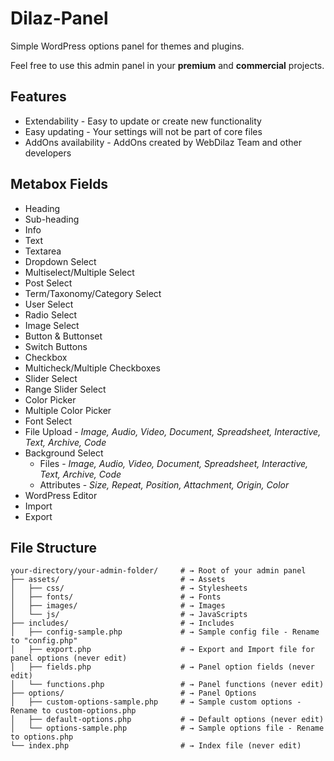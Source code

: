 # Dilaz-Panel
Simple WordPress options panel for themes and plugins.

Feel free to use this admin panel in your __premium__ and __commercial__ projects.

## Features
* Extendability - Easy to update or create new functionality 
* Easy updating - Your settings will not be part of core files
* AddOns availability - AddOns created by WebDilaz Team and other developers

## Metabox Fields
* Heading
* Sub-heading
* Info
* Text
* Textarea
* Dropdown Select 
* Multiselect/Multiple Select
* Post Select
* Term/Taxonomy/Category Select
* User Select
* Radio Select
* Image Select
* Button & Buttonset
* Switch Buttons
* Checkbox
* Multicheck/Multiple Checkboxes
* Slider Select
* Range Slider Select
* Color Picker
* Multiple Color Picker
* Font Select
* File Upload - *Image, Audio, Video, Document, Spreadsheet, Interactive, Text, Archive, Code*
* Background Select
	* Files - *Image, Audio, Video, Document, Spreadsheet, Interactive, Text, Archive, Code*
	* Attributes - *Size, Repeat, Position, Attachment, Origin, Color*
* WordPress Editor
* Import
* Export

## File Structure
```
your-directory/your-admin-folder/     # → Root of your admin panel
├── assets/                           # → Assets
│   ├── css/                          # → Stylesheets
│   ├── fonts/                        # → Fonts
│   ├── images/                       # → Images
│   └── js/                           # → JavaScripts
├── includes/                         # → Includes
│   ├── config-sample.php             # → Sample config file - Rename to "config.php"
│   ├── export.php                    # → Export and Import file for panel options (never edit)
│   ├── fields.php                    # → Panel option fields (never edit)
│   └── functions.php                 # → Panel functions (never edit)
├── options/                          # → Panel Options
│   ├── custom-options-sample.php     # → Sample custom options - Rename to custom-options.php
│   ├── default-options.php           # → Default options (never edit)
│   └── options-sample.php            # → Sample options file - Rename to options.php
└── index.php                         # → Index file (never edit)
```


